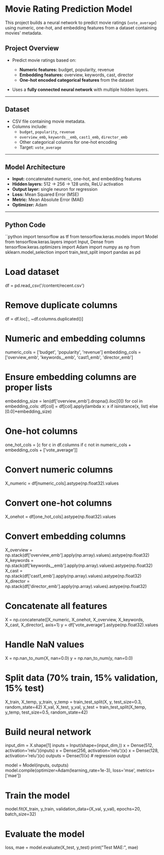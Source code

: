 # Movie Rating Prediction Model

This project builds a neural network to predict movie ratings (`vote_average`) using numeric, one-hot, and embedding features from a dataset containing movies' metadata.  

## Project Overview

- Predict movie ratings based on:
  - **Numeric features:** budget, popularity, revenue  
  - **Embedding features:** overview, keywords, cast, director  
  - **One-hot encoded categorical features** from the dataset  

- Uses a **fully connected neural network** with multiple hidden layers.  

---

## Dataset

- CSV file containing movie metadata.  
- Columns include:
  - `budget`, `popularity`, `revenue`
  - `overview_emb`, `keywords__emb`, `cast1_emb`, `director_emb`
  - Other categorical columns for one-hot encoding
  - Target: `vote_average`  

---

## Model Architecture

- **Input:** concatenated numeric, one-hot, and embedding features  
- **Hidden layers:** 512 → 256 → 128 units, ReLU activation  
- **Output layer:** single neuron for regression  
- **Loss:** Mean Squared Error (MSE)  
- **Metric:** Mean Absolute Error (MAE)  
- **Optimizer:** Adam  

---

## Python Code

``python
import tensorflow as tf
from tensorflow.keras.models import Model
from tensorflow.keras.layers import Input, Dense
from tensorflow.keras.optimizers import Adam
import numpy as np
from sklearn.model_selection import train_test_split
import pandas as pd

# Load dataset
df = pd.read_csv('/content/recent.csv')

# Remove duplicate columns
df = df.loc[:, ~df.columns.duplicated()]

# Numeric and embedding columns
numeric_cols = ['budget', 'popularity', 'revenue']
embedding_cols = ['overview_emb', 'keywords__emb', 'cast1_emb', 'director_emb']

# Ensure embedding columns are proper lists
embedding_size = len(df['overview_emb'].dropna().iloc[0])
for col in embedding_cols:
    df[col] = df[col].apply(lambda x: x if isinstance(x, list) else [0.0]*embedding_size)

# One-hot columns
one_hot_cols = [c for c in df.columns if c not in numeric_cols + embedding_cols + ['vote_average']]

# Convert numeric columns
X_numeric = df[numeric_cols].astype(np.float32).values

# Convert one-hot columns
X_onehot = df[one_hot_cols].astype(np.float32).values

# Convert embedding columns
X_overview = np.stack(df['overview_emb'].apply(np.array).values).astype(np.float32)
X_keywords = np.stack(df['keywords__emb'].apply(np.array).values).astype(np.float32)
X_cast = np.stack(df['cast1_emb'].apply(np.array).values).astype(np.float32)
X_director = np.stack(df['director_emb'].apply(np.array).values).astype(np.float32)

# Concatenate all features
X = np.concatenate([X_numeric, X_onehot, X_overview, X_keywords, X_cast, X_director], axis=1)
y = df['vote_average'].astype(np.float32).values

# Handle NaN values
X = np.nan_to_num(X, nan=0.0)
y = np.nan_to_num(y, nan=0.0)

# Split data (70% train, 15% validation, 15% test)
X_train, X_temp, y_train, y_temp = train_test_split(X, y, test_size=0.3, random_state=42)
X_val, X_test, y_val, y_test = train_test_split(X_temp, y_temp, test_size=0.5, random_state=42)

# Build neural network
input_dim = X.shape[1]
inputs = Input(shape=(input_dim,))
x = Dense(512, activation='relu')(inputs)
x = Dense(256, activation='relu')(x)
x = Dense(128, activation='relu')(x)
outputs = Dense(1)(x)  # regression output

model = Model(inputs, outputs)
model.compile(optimizer=Adam(learning_rate=1e-3), loss='mse', metrics=['mae'])

# Train the model
model.fit(X_train, y_train, validation_data=(X_val, y_val), epochs=20, batch_size=32)

# Evaluate the model
loss, mae = model.evaluate(X_test, y_test)
print("Test MAE:", mae)
